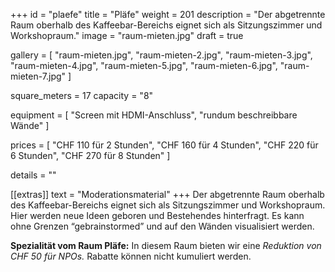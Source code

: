 +++
id = "plaefe"
title = "Pläfe"
weight = 201
description = "Der abgetrennte Raum oberhalb des Kaffeebar-Bereichs eignet sich als Sitzungszimmer und Workshopraum."
image = "raum-mieten.jpg"
draft = true

gallery = [
  "raum-mieten.jpg",
  "raum-mieten-2.jpg",
  "raum-mieten-3.jpg",
  "raum-mieten-4.jpg",
  "raum-mieten-5.jpg",
  "raum-mieten-6.jpg",
  "raum-mieten-7.jpg"
]

square_meters = 17
capacity = "8"

equipment = [
  "Screen mit HDMI-Anschluss",
  "rundum beschreibbare Wände"
]

prices = [
  "CHF 110 für 2 Stunden",
  "CHF 160 für 4 Stunden",
  "CHF 220 für 6 Stunden",
  "CHF 270 für 8 Stunden"
]

details = ""

[[extras]]
text = "Moderationsmaterial"
+++
Der abgetrennte Raum oberhalb des Kaffeebar-Bereichs eignet sich als Sitzungszimmer und Workshopraum. Hier werden neue Ideen geboren und Bestehendes hinterfragt. Es kann ohne Grenzen “gebrainstormed” und auf den Wänden visualisiert werden.

**Spezialität vom Raum Pläfe:** In diesem Raum bieten wir eine *Reduktion von CHF 50 für NPOs.* Rabatte können nicht kumuliert werden.
